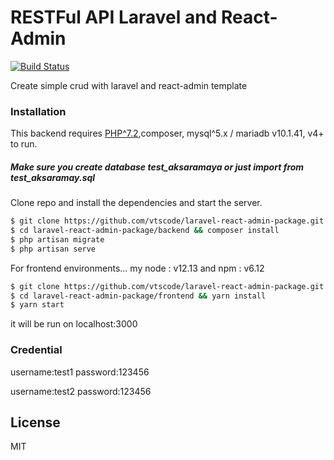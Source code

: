 # RESTFul API Laravel and React-Admin

[![Build Status](https://travis-ci.org/joemccann/dillinger.svg?branch=master)](https://travis-ci.org/joemccann/dillinger)



 Create simple crud with laravel and react-admin template 

### Installation

This backend requires [PHP^7.2](https://php.net/),composer, mysql^5.x / mariadb v10.1.41, v4+ to run.
##### Make sure you create database test_aksaramaya or just import from test_aksaramay.sql

Clone repo and install the dependencies and start the server.

```sh
$ git clone https://github.com/vtscode/laravel-react-admin-package.git
$ cd laravel-react-admin-package/backend && composer install
$ php artisan migrate
$ php artisan serve
```

For frontend environments... my node : v12.13 and npm : v6.12

```sh
$ git clone https://github.com/vtscode/laravel-react-admin-package.git
$ cd laravel-react-admin-package/frontend && yarn install
$ yarn start
```
it will be run on localhost:3000


### Credential
username:test1
password:123456

username:test2
password:123456

License
----

MIT


[//]: # (These are reference links used in the body of this note and get stripped out when the markdown processor does its job. There is no need to format nicely because it shouldn't be seen. Thanks SO - http://stackoverflow.com/questions/4823468/store-comments-in-markdown-syntax)


   [dill]: <https://github.com/joemccann/dillinger>
   [git-repo-url]: <https://github.com/joemccann/dillinger.git>
   [john gruber]: <http://daringfireball.net>
   [df1]: <http://daringfireball.net/projects/markdown/>
   [markdown-it]: <https://github.com/markdown-it/markdown-it>
   [Ace Editor]: <http://ace.ajax.org>
   [node.js]: <http://nodejs.org>
   [Twitter Bootstrap]: <http://twitter.github.com/bootstrap/>
   [jQuery]: <http://jquery.com>
   [@tjholowaychuk]: <http://twitter.com/tjholowaychuk>
   [express]: <http://expressjs.com>
   [AngularJS]: <http://angularjs.org>
   [Gulp]: <http://gulpjs.com>

   [PlDb]: <https://github.com/joemccann/dillinger/tree/master/plugins/dropbox/README.md>
   [PlGh]: <https://github.com/joemccann/dillinger/tree/master/plugins/github/README.md>
   [PlGd]: <https://github.com/joemccann/dillinger/tree/master/plugins/googledrive/README.md>
   [PlOd]: <https://github.com/joemccann/dillinger/tree/master/plugins/onedrive/README.md>
   [PlMe]: <https://github.com/joemccann/dillinger/tree/master/plugins/medium/README.md>
   [PlGa]: <https://github.com/RahulHP/dillinger/blob/master/plugins/googleanalytics/README.md>
